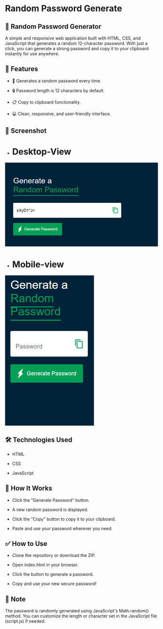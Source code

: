 # Random Password Generate

## 🔐 Random Password Generator
A simple and responsive web application built with HTML, CSS, and JavaScript that generates a random 12-character password. With just a click, you can generate a strong password and copy it to your clipboard instantly for use anywhere.

## 🚀 Features
- 🔄 Generates a random password every time.

- 🔒 Password length is 12 characters by default.

- 📋 Copy to clipboard functionality.

- 💻 Clean, responsive, and user-friendly interface.

## 📸 Screenshot
  - # Desktop-View
  ![Screenshot](images/desktopview.png)
  - # Mobile-view
  ![Screenshot](images/mobileview.png)
##
## 🛠️ Technologies Used
- HTML

- CSS

- JavaScript

## 🧠 How It Works
- Click the "Generate Password" button.

- A new random password is displayed.

- Click the "Copy" button to copy it to your clipboard.

- Paste and use your password wherever you need.


## ✅ How to Use
- Clone the repository or download the ZIP.

- Open index.html in your browser.

- Click the button to generate a password.

- Copy and use your new secure password!

## 📌 Note
The password is randomly generated using JavaScript's Math.random() method.
You can customize the length or character set in the JavaScript file (script.js) if needed.
